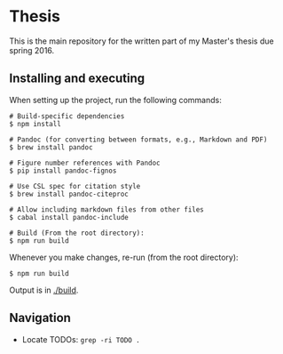 # Thesis

This is the main repository for the written part of my Master's thesis due spring 2016.

## Installing and executing

When setting up the project, run the following commands:

```shell
# Build-specific dependencies
$ npm install

# Pandoc (for converting between formats, e.g., Markdown and PDF)
$ brew install pandoc

# Figure number references with Pandoc
$ pip install pandoc-fignos

# Use CSL spec for citation style
$ brew install pandoc-citeproc

# Allow including markdown files from other files
$ cabal install pandoc-include

# Build (From the root directory):
$ npm run build
```

Whenever you make changes, re-run (from the root directory):

```shell
$ npm run build
```

Output is in [./build](./build).

## Navigation

- Locate TODOs: `grep -ri TODO .`
